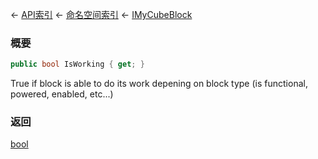 ← [API索引](Api-Index) ← [命名空间索引](Namespace-Index) ← [IMyCubeBlock](VRage.Game.ModAPI.Ingame.IMyCubeBlock)

### 概要

```csharp
public bool IsWorking { get; }
```

True if block is able to do its work depening on block type (is functional, powered, enabled, etc...)

### 返回

[bool](https://docs.microsoft.com/en-us/dotnet/api/System.Boolean?view=netframework-4.6)

